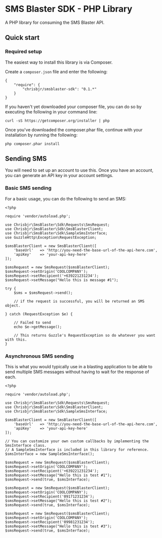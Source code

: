 SMS Blaster SDK - PHP Library
========

A PHP library for consuming the SMS Blaster API.

## Quick start

### Required setup

The easiest way to install this library is via Composer.

Create a `composer.json` file and enter the following:

    {
        "require": {
            "chrisbjr/smsblaster-sdk": "0.1.*"
        }
    }

If you haven't yet downloaded your composer file, you can do so by executing the following in your command line:

    curl -sS https://getcomposer.org/installer | php

Once you've downloaded the composer.phar file, continue with your installation by running the following:

    php composer.phar install

## Sending SMS

You will need to set up an account to use this. Once you have an account, you can generate an API key in your account settings.

### Basic SMS sending

For a basic usage, you can do the following to send an SMS:

    <?php
    
    require 'vendor/autoload.php';
    
    use Chrisbjr\SmsBlaster\Sdk\Requests\SmsRequest;
    use Chrisbjr\SmsBlaster\Sdk\SmsBlasterClient;
    use Chrisbjr\SmsBlaster\Sdk\SampleSmsInterface;
    use GuzzleHttp\Exception\RequestException;
    
    $smsBlasterClient = new SmsBlasterClient([
    	'baseUrl'   => 'http://you-need-the-base-url-of-the-api-here.com',
        'apiKey'    => 'your-api-key-here'
    ]);
    
    $smsRequest = new SmsRequest($smsBlasterClient);
    $smsRequest->setOrigin('COOLCOMPANY');
    $smsRequest->setRecipient('+639221231234');
    $smsRequest->setMessage("Hello this is message #1");
    
    try {
        $sms = $smsRequest->send();
        
        // if the request is successful, you will be returned an SMS object.
        
    } catch (RequestException $e) {
        
        // Failed to send
        echo $e->getMessage();
        
        // This returns Guzzle's RequestException so do whatever you want with this.
    }

### Asynchronous SMS sending

This is what you would typically use in a blasting application to be able to send multiple SMS messages without having to wait for the response of each.

    <?php
    
    require 'vendor/autoload.php';
    
    use Chrisbjr\SmsBlaster\Sdk\Requests\SmsRequest;
    use Chrisbjr\SmsBlaster\Sdk\SmsBlasterClient;
    use Chrisbjr\SmsBlaster\Sdk\SampleSmsInterface;
    
    $smsBlasterClient = new SmsBlasterClient([
    	'baseUrl' 	=> 'http://you-need-the-base-url-of-the-api-here.com',
        'apiKey' 	=> 'your-api-key-here'
    ]);
    
    // You can customize your own custom callbacks by implementing the SmsInterface class.
    // A SampleSmsInterface is included in this library for reference.
    $smsInterface = new SampleSmsInterface();
    
    $smsRequest = new SmsRequest($smsBlasterClient);
    $smsRequest->setOrigin('COOLCOMPANY');
    $smsRequest->setRecipient('+639221231234');
    $smsRequest->setMessage("Hello this is test #1");
    $smsRequest->send(true, $smsInterface);
    
    $smsRequest = new SmsRequest($smsBlasterClient);
    $smsRequest->setOrigin('COOLCOMPANY');
    $smsRequest->setRecipient('09171231234');
    $smsRequest->setMessage("Hello this is test #2");
    $smsRequest->send(true, $smsInterface);
    
    $smsRequest = new SmsRequest($smsBlasterClient);
    $smsRequest->setOrigin('COOLCOMPANY');
    $smsRequest->setRecipient('09981231234');
    $smsRequest->setMessage("Hello this is test #3");
    $smsRequest->send(true, $smsInterface);
    
